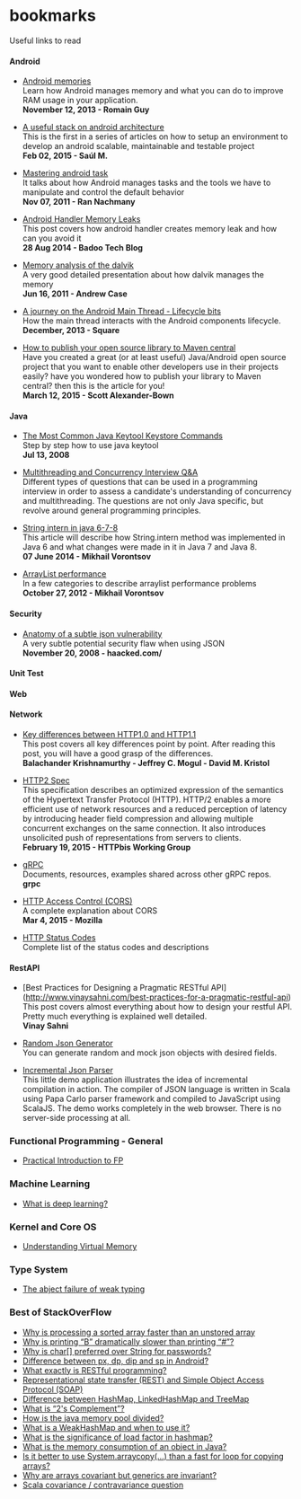 # bookmarks
Useful links to read


#### Android
- [Android memories](https://speakerdeck.com/romainguy/android-memories) <br>
Learn how Android manages memory and what you can do to improve RAM usage in your application. <br>
**November 12, 2013 - Romain Guy**

- [A useful stack on android architecture](http://saulmm.github.io/2015/02/02/A%20useful%20stack%20on%20android%20%231,%20architecture/?utm_term=0_4eb677ad19-95a2a28863-337838825&utm_content=buffere9dec&utm_medium=social&utm_source=twitter.com&utm_campaign=buffer) <br>
This is the first in a series of articles on how to setup an environment to develop an android scalable, maintainable and testable project <br>
**Feb 02, 2015 - Saúl M.**

- [Mastering android task](http://www.slideshare.net/RanNachmany/manipulating-android-tasks-and-back-stack)<br>
It talks about how Android manages tasks and the tools we have to manipulate and control the default behavior <br>
**Nov 07, 2011 - Ran Nachmany**

- [Android Handler Memory Leaks](https://techblog.badoo.com/blog/2014/08/28/android-handler-memory-leaks?utm_content=bufferd5f63&utm_medium=social&utm_source=twitter.com&utm_campaign=buffer) <br>
This post covers how android handler creates memory leak and how can you avoid it <br>
**28 Aug 2014 - Badoo Tech Blog**

- [Memory analysis of the dalvik](http://www.slideshare.net/SOURCEConference/forensic-memory-analysis-of-androids-dalvik-virtual-machine) <br>
A very good detailed presentation about how dalvik manages the memory <br>
**Jun 16, 2011 - Andrew Case** 

- [A journey on the Android Main Thread - Lifecycle bits](https://corner.squareup.com/2013/12/android-main-thread-2.html) <br>
How the main thread interacts with the Android components lifecycle. <br>
**December, 2013 - Square**

- [How to publish your open source library to Maven central](http://intohand.com/blog/post/how-to-publish-your-open-source-library-to-maven-central) <br>
Have you created a great (or at least useful) Java/Android open source project that you want to enable other developers use in their projects easily? have you wondered how to publish your library to Maven central? then this is the article for you!  <br>
**March 12, 2015 - Scott Alexander-Bown**

#### Java
- [The Most Common Java Keytool Keystore Commands](https://www.sslshopper.com/article-most-common-java-keytool-keystore-commands.html) <br>
Step by step how to use java keytool <br>
**Jul 13, 2008**

- [Multithreading and Concurrency Interview Q&A](http://www.javacodegeeks.com/2014/11/multithreading-concurrency-interview-questions-answers.html) <br>
Different types of questions that can be used in a programming interview in order to assess a candidate's understanding of concurrency and multithreading.  The questions are not only Java specific, but revolve around general programming principles.

- [String intern in java 6-7-8](http://java-performance.info/string-intern-in-java-6-7-8/) <br>
This article will describe how String.intern method was implemented in Java 6 and what changes were made in it in Java 7 and Java 8. <br>
**07 June 2014 - Mikhail Vorontsov**

- [ArrayList performance](http://java-performance.info/arraylist-performance/) <br>
In a few categories to describe arraylist performance problems <br>
**October 27, 2012 - Mikhail Vorontsov**

#### Security
- [Anatomy of a subtle json vulnerability](http://haacked.com/archive/2008/11/20/anatomy-of-a-subtle-json-vulnerability.aspx/)<br> A very subtle potential security flaw when using JSON <br>
**November 20, 2008 - haacked.com/**
 
#### Unit Test

#### Web

#### Network

- [Key differences between HTTP1.0 and HTTP1.1](http://www8.org/w8-papers/5c-protocols/key/key.html) <br>
This post covers all key differences point by point. After reading this post, you will have a good grasp of the differences. <br>
**Balachander Krishnamurthy - 	Jeffrey C. Mogul -	David M. Kristol**

- [HTTP2 Spec](http://http2.github.io/http2-spec/index.html) <br>
This specification describes an optimized expression of the semantics of the Hypertext Transfer Protocol (HTTP). HTTP/2 enables a more efficient use of network resources and a reduced perception of latency by introducing header field compression and allowing multiple concurrent exchanges on the same connection. It also introduces unsolicited push of representations from servers to clients.  <br>
**February 19, 2015 - HTTPbis Working Group**

- [gRPC](https://github.com/grpc/grpc-common) <br>
Documents, resources, examples shared across other gRPC repos. <br>
**grpc**

- [HTTP Access Control (CORS)](https://developer.mozilla.org/en-US/docs/Web/HTTP/Access_control_CORS) <br>
A complete explanation about CORS<br>
**Mar 4, 2015 - Mozilla**

- [HTTP Status Codes](http://www.w3.org/Protocols/rfc2616/rfc2616-sec10.html) <br>
Complete list of the status codes and descriptions

#### RestAPI
- [Best Practices for Designing a Pragmatic RESTful API] (http://www.vinaysahni.com/best-practices-for-a-pragmatic-restful-api) <br>
This post covers almost everything about how to design your restful API. Pretty much everything is explained well detailed. <br>
**Vinay Sahni**

- [Random Json Generator](http://beta.json-generator.com/) <br>
You can generate random and mock json objects with desired fields.

- [Incremental Json Parser](http://lakhin.com/projects/papa-carlo/demo/) <br>
This little demo application illustrates the idea of incremental compilation in action.
The compiler of JSON language is written in Scala using Papa Carlo parser framework and compiled to JavaScript using ScalaJS. The demo works completely in the web browser. There is no server-side processing at all. 

### Functional Programming - General
- [Practical Introduction to FP](http://maryrosecook.com/blog/post/a-practical-introduction-to-functional-programming)

### Machine Learning
- [What is deep learning?](http://getprismatic.com/story/1421371580482)

### Kernel and Core OS
- [Understanding Virtual Memory](http://www.redhat.com/magazine/001nov04/features/vm/)

### Type System
- [The abject failure of weak typing](http://techblog.realestate.com.au/the-abject-failure-of-weak-typing/)

### Best of StackOverFlow
- [Why is processing a sorted array faster than an unstored array](http://stackoverflow.com/questions/11227809/why-is-processing-a-sorted-array-faster-than-an-unsorted-array?rq=1)
- [Why is printing “B” dramatically slower than printing “#”?](http://stackoverflow.com/questions/21947452/why-is-printing-b-dramatically-slower-than-printing)
- [Why is char[] preferred over String for passwords?](http://stackoverflow.com/questions/8881291/why-is-char-preferred-over-string-for-passwords)
- [Difference between px, dp, dip and sp in Android?](http://stackoverflow.com/questions/2025282/difference-between-px-dp-dip-and-sp-in-android)
- [What exactly is RESTful programming?](http://stackoverflow.com/questions/671118/what-exactly-is-restful-programming)
- [Representational state transfer (REST) and Simple Object Access Protocol (SOAP)](http://stackoverflow.com/questions/209905/representational-state-transfer-rest-and-simple-object-access-protocol-soap)
- [Difference between HashMap, LinkedHashMap and TreeMap](http://stackoverflow.com/questions/2889777/difference-between-hashmap-linkedhashmap-and-treemap)
- [What is “2's Complement”?](http://stackoverflow.com/questions/1049722/what-is-2s-complement)
- [How is the java memory pool divided?](http://stackoverflow.com/questions/1262328/how-is-the-java-memory-pool-divided)
- [What is a WeakHashMap and when to use it?](http://stackoverflow.com/questions/5511279/what-is-a-weakhashmap-and-when-to-use-it)
- [What is the significance of load factor in hashmap?](http://stackoverflow.com/questions/10901752/what-is-the-significance-of-load-factor-in-hashmap)
- [What is the memory consumption of an object in Java?](http://stackoverflow.com/questions/258120/what-is-the-memory-consumption-of-an-object-in-java)
- [Is it better to use System.arraycopy(…) than a fast for loop for copying arrays?](http://stackoverflow.com/questions/18638743/is-it-better-to-use-system-arraycopy-than-a-fast-for-loop-for-copying-array)
- [Why are arrays covariant but generics are invariant?](http://stackoverflow.com/questions/18666710/why-are-arrays-covariant-but-generics-are-invariant)
- [Scala covariance / contravariance question](http://stackoverflow.com/questions/663254/scala-covariance-contravariance-question)
